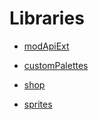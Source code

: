 # Libraries

* [modApiExt](https://github.com/kartoFlane/ITB-ModUtils)

* [customPalettes](https://github.com/KnightMiner/ITB-KnightUtils/blob/master/libs/customPalettes.lua)

* [shop](https://github.com/Lemonymous/ITB-modding-libraries/blob/master/libs/shop.lua)

* [sprites](https://github.com/KnightMiner/ITB-KnightUtils/blob/master/libs/sprites.lua)
